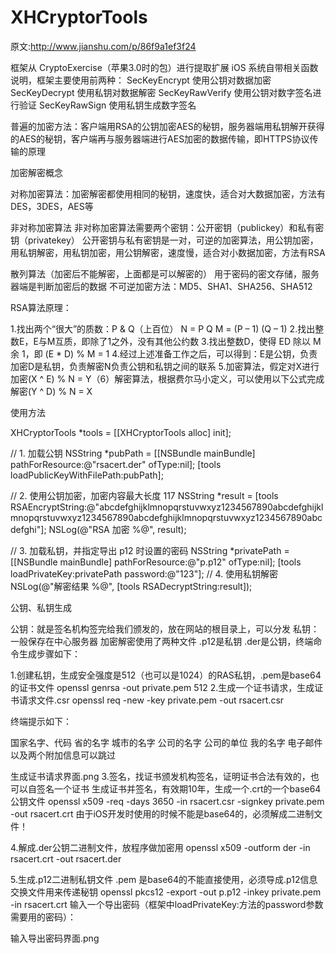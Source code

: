 # XHCryptorTools

原文:http://www.jianshu.com/p/86f9a1ef3f24

框架从 CryptoExercise（苹果3.0时的包）进行提取扩展
iOS 系统自带相关函数说明，框架主要使用前两种：
SecKeyEncrypt 使用公钥对数据加密
SecKeyDecrypt 使用私钥对数据解密
SecKeyRawVerify 使用公钥对数字签名进行验证
SecKeyRawSign 使用私钥生成数字签名

普遍的加密方法：客户端用RSA的公钥加密AES的秘钥，服务器端用私钥解开获得的AES的秘钥，客户端再与服务器端进行AES加密的数据传输，即HTTPS协议传输的原理

加密解密概念

对称加密算法：加密解密都使用相同的秘钥，速度快，适合对大数据加密，方法有DES，3DES，AES等

非对称加密算法
非对称加密算法需要两个密钥：公开密钥（publickey）和私有密钥（privatekey）
公开密钥与私有密钥是一对，可逆的加密算法，用公钥加密，用私钥解密，用私钥加密，用公钥解密，速度慢，适合对小数据加密，方法有RSA

散列算法（加密后不能解密，上面都是可以解密的）
用于密码的密文存储，服务器端是判断加密后的数据
不可逆加密方法：MD5、SHA1、SHA256、SHA512

RSA算法原理：

1.找出两个“很大”的质数：P & Q（上百位）
	N = P Q
	M = (P – 1) (Q – 1)
2.找出整数E，E与M互质，即除了1之外，没有其他公约数
3.找出整数D，使得 ED 除以 M 余 1，即 (E * D) % M = 1
4.经过上述准备工作之后，可以得到：E是公钥，负责加密D是私钥，负责解密N负责公钥和私钥之间的联系
5.加密算法，假定对X进行加密(X ^ E) % N = Y（6）解密算法，根据费尔马小定义，可以使用以下公式完成解密(Y ^ D) % N = X

使用方法

XHCryptorTools *tools = [[XHCryptorTools alloc] init];

// 1. 加载公钥
NSString *pubPath = [[NSBundle mainBundle] pathForResource:@"rsacert.der" ofType:nil];
[tools loadPublicKeyWithFilePath:pubPath];

// 2. 使用公钥加密，加密内容最大长度 117
NSString *result = [tools RSAEncryptString:@"abcdefghijklmnopqrstuvwxyz1234567890abcdefghijklmnopqrstuvwxyz1234567890abcdefghijklmnopqrstuvwxyz1234567890abcdefghi"];
NSLog(@"RSA 加密 %@", result);

// 3. 加载私钥，并指定导出 p12 时设置的密码
NSString *privatePath = [[NSBundle mainBundle] pathForResource:@"p.p12" ofType:nil];
[tools loadPrivateKey:privatePath password:@"123"];
// 4. 使用私钥解密
NSLog(@"解密结果 %@", [tools RSADecryptString:result]);


公钥、私钥生成

公钥：就是签名机构签完给我们颁发的，放在网站的根目录上，可以分发
私钥：一般保存在中心服务器
加密解密使用了两种文件 .p12是私钥 .der是公钥，终端命令生成步骤如下：

1.创建私钥，生成安全强度是512（也可以是1024）的RAS私钥，.pem是base64的证书文件
openssl genrsa -out private.pem 512
2.生成一个证书请求，生成证书请求文件.csr
openssl req -new -key private.pem -out rsacert.csr

终端提示如下：

国家名字、代码
省的名字
城市的名字
公司的名字
公司的单位
我的名字
电子邮件
以及两个附加信息可以跳过

生成证书请求界面.png
3.签名，找证书颁发机构签名，证明证书合法有效的，也可以自签名一个证书
生成证书并签名，有效期10年，生成一个.crt的一个base64公钥文件
openssl x509 -req -days 3650 -in rsacert.csr -signkey private.pem -out rsacert.crt
由于iOS开发时使用的时候不能是base64的，必须解成二进制文件！

4.解成.der公钥二进制文件，放程序做加密用
openssl x509 -outform der -in rsacert.crt -out rsacert.der

5.生成.p12二进制私钥文件
.pem 是base64的不能直接使用，必须导成.p12信息交换文件用来传递秘钥
openssl pkcs12 -export -out p.p12 -inkey private.pem -in rsacert.crt
输入一个导出密码（框架中loadPrivateKey:方法的password参数需要用的密码）：


输入导出密码界面.png